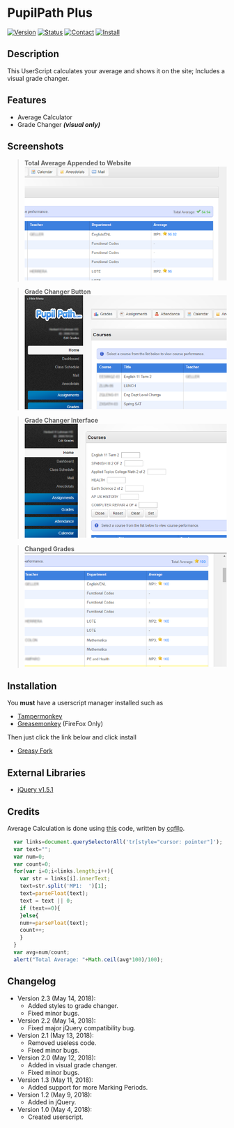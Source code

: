 # PupilPath Plus
[![Version](https://img.shields.io/badge/Version-2.3-blue.svg?longCache=true&style=for-the-badge "Version 2.3")](https://github.com/DeathHackz/PupilPathPlus/blob/master/CHANGELOG.md)
[![Status](https://img.shields.io/badge/Status-Developing-yellow.svg?longCache=true&style=for-the-badge "Active Development")](https://github.com/DeathHackz/PupilPathPlus)
[![Contact](https://img.shields.io/badge/Contact-DeathHackz-red.svg?longCache=true&style=for-the-badge "DeathHackz @GitHub")](https://github.com/DeathHackz)
[![Install](https://img.shields.io/badge/Install-GreasyFork-green.svg?longCache=true&style=for-the-badge "Install PupilPath Plus")](#installation)


Description
-----------
This UserScript calculates your average and shows it on the site; Includes a visual grade changer.

Features
--------
* Average Calculator
* Grade Changer ***(visual only)***

Screenshots
-----------
> **Total Average Appended to Website**
![Total Average Appended to Website](https://github.com/DeathHackz/PupilPathPlus/blob/master/screenshots/Total_Average.png?raw=true "Total Average Appended to Website")

> **Grade Changer Button**
![Grade Changer Button](https://github.com/DeathHackz/PupilPathPlus/blob/master/screenshots/Grade_Changer_Btn.png?raw=true "Grade Changer Button")

> **Grade Changer Interface**
![Grade Changer Interface](https://github.com/DeathHackz/PupilPathPlus/blob/master/screenshots/Grade_Changer.png?raw=true "Grade Changer Interface")

> **Changed Grades**
![Changed Grades](https://github.com/DeathHackz/PupilPathPlus/blob/master/screenshots/Changed_Grades.png?raw=true "Changed Grades")

<a name="installation"></a>

Installation
-------
You **must** have a userscript manager installed such as

* [Tampermonkey](https://tampermonkey.net)
* [Greasemonkey](https://www.greasespot.net) (FireFox Only)

Then just click the link below and click install

* [Greasy Fork](https://greasyfork.org/en/scripts/368390)

External Libraries
------------------
* [jQuery v1.5.1](https://blog.jquery.com/2011/02/24/jquery-151-released)

Credits
-------
Average Calculation is done using [this](https://gist.github.com/cqfllp/1c2ccc83733fb1d4264a3785b14249d1) code, written by [cqfllp](https://github.com/cqfllp).

```javascript
  var links=document.querySelectorAll('tr[style="cursor: pointer"]');
  var text="";
  var num=0;
  var count=0;
  for(var i=0;i<links.length;i++){
    var str = links[i].innerText;
    text=str.split('MP1:  ')[1];
    text=parseFloat(text);
    text = text || 0;
    if (text==0){
    }else{
    num+=parseFloat(text);
    count++;
    }
  }
  var avg=num/count;
  alert("Total Average: "+Math.ceil(avg*100)/100);
```

Changelog
---------
* Version 2.3 (May 14, 2018):
    - Added styles to grade changer.
    - Fixed minor bugs.
* Version 2.2 (May 14, 2018):
    - Fixed major jQuery compatibility bug.
* Version 2.1 (May 13, 2018):
    - Removed useless code.
    - Fixed minor bugs.
* Version 2.0 (May 12, 2018):
    - Added in visual grade changer.
    - Fixed minor bugs.
* Version 1.3 (May 11, 2018):
    - Added support for more Marking Periods.
* Version 1.2 (May 9, 2018):
    - Added in jQuery.
* Version 1.0 (May 4, 2018):
	- Created userscript.
